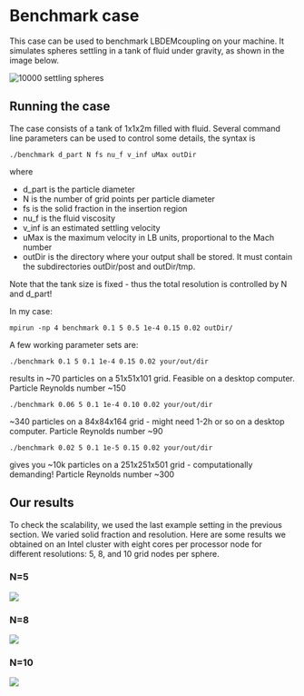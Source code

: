 # Benchmark case

This case can be used to benchmark LBDEMcoupling on your machine. It
simulates spheres settling in a tank of fluid under gravity, as shown
in the image below.  

<img src="../../doc/img/settling.png" alt="10000 settling spheres">

## Running the case

The case consists of a tank of 1x1x2m filled with fluid. Several
command line parameters can be used to control some details, the
syntax is

```
./benchmark d_part N fs nu_f v_inf uMax outDir
```

where
* d_part is the particle diameter
* N is the number of grid points per particle diameter
* fs is the solid fraction in the insertion region
* nu_f is the fluid viscosity
* v_inf is an estimated settling velocity
* uMax is the maximum velocity in LB units, proportional to the Mach
number
* outDir is the directory where your output shall be stored. It must
contain the subdirectories outDir/post and outDir/tmp.

Note that the tank size is fixed - thus the total resolution is
controlled by N and d_part!

In my case:
```
mpirun -np 4 benchmark 0.1 5 0.5 1e-4 0.15 0.02 outDir/
```

A few working parameter sets are:
```
./benchmark 0.1 5 0.1 1e-4 0.15 0.02 your/out/dir
```

results in ~70 particles on a 51x51x101 grid. Feasible on a desktop
computer.  Particle Reynolds number ~150

```
./benchmark 0.06 5 0.1 1e-4 0.10 0.02 your/out/dir
```

~340 particles on a 84x84x164 grid - might need 1-2h or so on a
desktop computer.  Particle Reynolds number ~90

```
./benchmark 0.02 5 0.1 1e-5 0.15 0.02 your/out/dir 
```

gives you ~10k particles on a 251x251x501 grid - computationally demanding!
Particle Reynolds number ~300

## Our results

To check the scalability, we used the last example setting in the
previous section. We varied solid fraction and resolution. Here are
some results we obtained on an Intel cluster with eight cores per
processor node for different resolutions: 5, 8, and 10 grid nodes per
sphere.

### N=5

<img src="../../doc/img/scaling-N5.png">

### N=8

<img src="../../doc/img/scaling-N8.png">

### N=10

<img src="../../doc/img/scaling-N10.png">